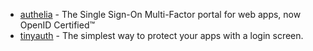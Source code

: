 - [authelia](https://github.com/authelia/authelia) - The Single Sign-On Multi-Factor portal for web apps, now OpenID Certified™
- [tinyauth](https://github.com/steveiliop56/tinyauth) - The simplest way to protect your apps with a login screen.
